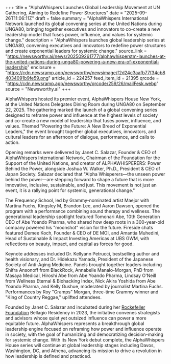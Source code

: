 +++
title = "AlphaWhispers Launches Global Leadership Movement at UN Gathering, Aiming to Redefine Power Structures"
date = "2025-09-26T11:06:11Z"
draft = false
summary = "AlphaWhispers International Network launched its global convening series at the United Nations during UNGA80, bringing together executives and innovators to co-create a new leadership model that fuses power, influence, and values for systemic change."
description = "AlphaWhispers launches global leadership series at UNGA80, convening executives and innovators to redefine power structures and create exponential leaders for systemic change."
source_link = "https://newsworthy.ai/news/202509261777/alphawhisperstm-launches-at-the-united-nations-during-unga80-powering-a-new-era-of-exponential-leadership"
enclosure = "https://cdn.newsramp.app/newsworthy/newsimage/f2d24c3aafb77f34cb84034091b9fe59.png"
article_id = 224257
feed_item_id = 21395
qrcode = "https://cdn.newsramp.app/newsworthy/qrcode/259/26/mailFesk.webp"
source = "Newsworthy.ai"
+++

<p>AlphaWhispers hosted its premier event, AlphaWhispers House New York, at the United Nations Delegates Dining Room during UNGA80 on September 22, 2025. The gathering marked the launch of a global convening series designed to reframe power and influence at the highest levels of society and co-create a new model of leadership that fuses power, influence, and values. Themed "Powering the Future: A New Breed of Exponential Leaders," the event brought together global executives, innovators, and cultural leaders for an afternoon of dialogue, performance, and calls to action.</p><p>Opening remarks were delivered by Janet C. Salazar, Founder & CEO of AlphaWhispers International Network, Chairman of the Foundation for the Support of the United Nations, and creator of ALPHAWHISPERERS: Power Behind the Power, alongside Joshua W. Walker, Ph.D., President & CEO of Japan Society. Salazar declared that "Alpha Whisperers—the unseen power behind the power—are stepping forward to shape a future that is more innovative, inclusive, sustainable, and just. This movement is not just an event, it is a rallying point for systemic, generational change."</p><p>The Frequency School, led by Grammy-nominated artist Maejor with Martina Fuchs, Kingsley M, Brandon Lee, and Aaron Dawson, opened the program with a performance combining sound therapy and wellness. The generational leadership spotlight featured Tomonari Abe, 10th Generation CEO of Abe Yoando Pharma, who shared how deep roots in a 300-year-old company powered his "moonshot" vision for the future. Fireside chats featured Demee Koch, Founder & CEO of DE MOI, and Amantia Muhedini, Head of Sustainable & Impact Investing Americas at UBS GWM, with reflections on beauty, impact, and capital as forces for good.</p><p>Keynote addresses included Dr. Kellyann Petrucci, bestselling author and health visionary, and Dr. Hidekazu Yamada, President of the Japanese Society of Anti-Aging Medicine. Panels brought together leaders including Shifra Ansonoff from BlackRock, Annabelle Manalo-Morgan, PhD from Masaya Medical, Hiroshi Abe from Abe Yoando Pharma, Lindsay O'Neill from Wellness Eternal & Biohacking Index, Nick Akira Yoshida from Abe Yoando Pharma, and Kelly Gushue, moderated by journalist Martina Fuchs. Performances by Roy "Gramps" Morgan, three-time Grammy winner and "King of Country Reggae," uplifted attendees.</p><p>Founded by Janet C. Salazar and incubated during her <a href="https://www.rockefellerfoundation.org" rel="nofollow" target="_blank">Rockefeller Foundation</a> Bellagio Residency in 2023, the initiative convenes strategists and advisors whose quiet yet outsized influence can power a more equitable future. AlphaWhispers represents a breakthrough global leadership engine focused on reframing how power and influence operate in society, with the goal of humanizing and democratizing decision-making for systemic change. With its New York debut complete, the AlphaWhispers House series will continue at global leadership stages including Davos, Washington, DC, and Athena, advancing its mission to drive a revolution in how leadership is defined and practiced.</p>